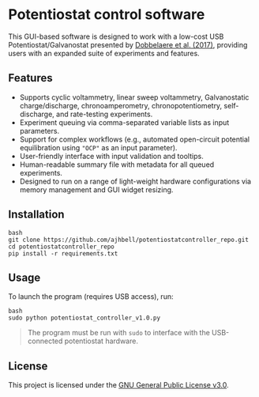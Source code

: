 # Potentiostat control software

This GUI-based software is designed to work with a low-cost USB Potentiostat/Galvanostat presented by [Dobbelaere et al. (2017)](https://doi.org/10.1016/j.ohx.2017.08.001), providing users with an expanded suite of experiments and features.

## Features

- Supports cyclic voltammetry, linear sweep voltammetry, Galvanostatic charge/discharge, chronoamperometry, chronopotentiometry, self-discharge, and rate-testing experiments.
- Experiment queuing via comma-separated variable lists as input parameters.
- Support for complex workflows (e.g., automated open-circuit potential equilibration using `"OCP"` as an input parameter).
- User-friendly interface with input validation and tooltips.
- Human-readable summary file with metadata for all queued experiments.
- Designed to run on a range of light-weight hardware configurations via memory management and GUI widget resizing.

## Installation

```
bash
git clone https://github.com/ajhbell/potentiostatcontroller_repo.git
cd potentiostatcontroller_repo
pip install -r requirements.txt
```

## Usage

To launch the program (requires USB access), run:

```
bash
sudo python potentiostat_controller_v1.0.py
```

> The program must be run with `sudo` to interface with the USB-connected potentiostat hardware.

## License

This project is licensed under the [GNU General Public License v3.0](LICENSE).
